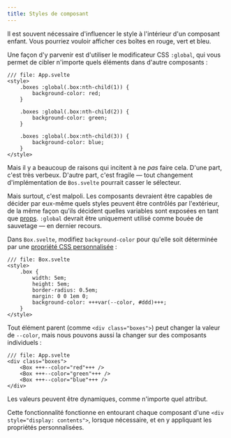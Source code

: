 ```yaml
---
title: Styles de composant
---
```


Il est souvent nécessaire d'influencer le style à l'intérieur d'un composant enfant. Vous pourriez vouloir afficher ces boîtes en rouge, vert et bleu.

Une façon d'y parvenir est d'utiliser le modificateur CSS `:global`, qui vous permet de cibler n'importe quels éléments dans d'autre composants :

```svelte
/// file: App.svelte
<style>
	.boxes :global(.box:nth-child(1)) {
		background-color: red;
	}

	.boxes :global(.box:nth-child(2)) {
		background-color: green;
	}

	.boxes :global(.box:nth-child(3)) {
		background-color: blue;
	}
</style>
```

Mais il y a beaucoup de raisons qui incitent à ne _pas_ faire cela. D'une part, c'est très verbeux. D'autre part, c'est fragile — tout changement d'implémentation de `Bos.svelte` pourrait casser le sélecteur.

Mais surtout, c'est malpoli. Les composants devraient être capables de décider par eux-même quels styles peuvent être contrôlés par l'extérieur, de la même façon qu'ils décident quelles variables sont exposées en tant que <span class="vo">[props](PUBLIC_SVELTE_SITE_URL/docs/sveltejs#props)</span>. `:global` devrait être uniquement utilisé comme bouée de sauvetage — en dernier recours.

Dans `Box.svelte`, modifiez `background-color` pour qu'elle soit déterminée par une [propriété CSS personnalisée](https://developer.mozilla.org/fr/docs/Web/CSS/--*) :

```svelte
/// file: Box.svelte
<style>
	.box {
		width: 5em;
		height: 5em;
		border-radius: 0.5em;
		margin: 0 0 1em 0;
		background-color: +++var(--color, #ddd)+++;
	}
</style>
```

Tout élément parent (comme `<div class="boxes">`) peut changer la valeur de `--color`, mais nous pouvons aussi la changer sur des composants individuels :

```svelte
/// file: App.svelte
<div class="boxes">
	<Box +++--color="red"+++ />
	<Box +++--color="green"+++ />
	<Box +++--color="blue"+++ />
</div>
```

Les valeurs peuvent être dynamiques, comme n'importe quel attribut.

Cette fonctionnalité fonctionne en entourant chaque composant d'une `<div style="display: contents">`, lorsque nécessaire, et en y appliquant les propriétés personnalisées.
